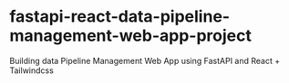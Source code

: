 # fastapi-react-data-pipeline-management-web-app-project
Building data Pipeline Management Web App using FastAPI and React + Tailwindcss
